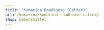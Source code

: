 ```yaml
---
title: "Kumarina Roadhouse (Caltex)"
url: /kumarina/kumarina-roadhouse-caltex/
shop: Lebensmittel
---
```


